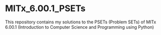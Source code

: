 # MITx_6.00.1_PSETs

This repository contains my solutions to the PSETs (Problem SETs) of MITx 6.00.1 (Introduction to Computer Science and Programming using Python)
